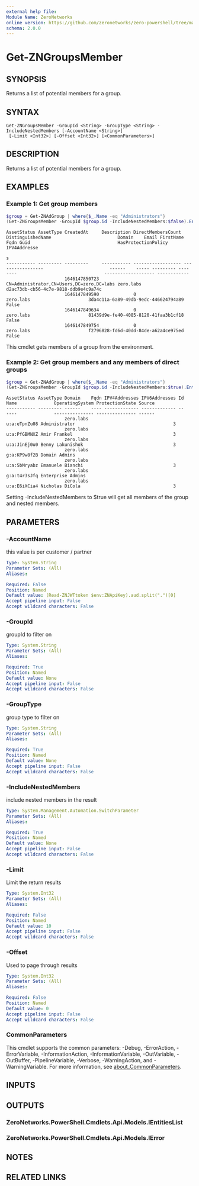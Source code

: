 ```yaml
---
external help file:
Module Name: ZeroNetworks
online version: https://github.com/zeronetworks/zero-powershell/tree/master/src/help/zeronetworks/get-zngroupsmember
schema: 2.0.0
---
```


# Get-ZNGroupsMember

## SYNOPSIS
Returns a list of potential members for a group.

## SYNTAX

```
Get-ZNGroupsMember -GroupId <String> -GroupType <String> -IncludeNestedMembers [-AccountName <String>]
 [-Limit <Int32>] [-Offset <Int32>] [<CommonParameters>]
```

## DESCRIPTION
Returns a list of potential members for a group.

## EXAMPLES

### Example 1: Get group members
```powershell
$group = Get-ZNAdGroup | where{$_.Name -eq "Administrators"}
(Get-ZNGroupsMember -GroupId $group.id -IncludeNestedMembers:$false).Entities
```

```output
AssetStatus AssetType CreatedAt     Description DirectMembersCount DistinguishedName                         Domain    Email FirstName Fqdn Guid                                 HasProtectionPolicy IPV4Addresse
                                                                                                                                                                                                     s
----------- --------- ---------     ----------- ------------------ -----------------                         ------    ----- --------- ---- ----                                 ------------------- ------------
                      1646147850723                                CN=Administrator,CN=Users,DC=zero,DC=labs zero.labs                      d2ac73db-cb56-4c7e-9818-ddb9e4c9a74c                                 
                      1646147849590             0                                                            zero.labs                      3da4c11a-6a89-49db-9edc-446624794a89 False                           
                      1646147849634             0                                                            zero.labs                      81439d9e-fe40-4085-8120-41faa3b1cf18 False                           
                      1646147849754             0                                                            zero.labs                      f2796828-fd6d-40dd-84de-a62a4ce975ed False                           
```

This cmdlet gets members of a group from the environment.

### Example 2: Get group members and any members of direct groups
```powershell
$group = Get-ZNAdGroup | where{$_.Name -eq "Administrators"}
(Get-ZNGroupsMember -GroupId $group.id -IncludeNestedMembers:$true).Entities
```

```output
AssetStatus AssetType Domain    Fqdn IPV4Addresses IPV6Addresses Id           Name              OperatingSystem ProtectionState Source
----------- --------- ------    ---- ------------- ------------- --           ----              --------------- --------------- ------
                      zero.labs                                  u:a:eTpnZu08 Administrator                                     3
                      zero.labs                                  u:a:PfGBMNXZ Amir Frankel                                      3
                      zero.labs                                  u:a:JinEj0u0 Benny Lakunishok                                  3
                      zero.labs                                  g:a:KP9w8f2B Domain Admins                                     
                      zero.labs                                  u:a:5bMryabz Emanuele Bianchi                                  3
                      zero.labs                                  g:a:t4r3sJfq Enterprise Admins                                 
                      zero.labs                                  u:a:E6iXCia4 Nicholas DiCola                                   3
```

Setting -IncludeNestedMembers to $true will get all members of the group and nested members.

## PARAMETERS

### -AccountName
this value is per customer / partner

```yaml
Type: System.String
Parameter Sets: (All)
Aliases:

Required: False
Position: Named
Default value: (Read-ZNJWTtoken $env:ZNApiKey).aud.split(".")[0]
Accept pipeline input: False
Accept wildcard characters: False
```

### -GroupId
groupId to filter on

```yaml
Type: System.String
Parameter Sets: (All)
Aliases:

Required: True
Position: Named
Default value: None
Accept pipeline input: False
Accept wildcard characters: False
```

### -GroupType
group type to filter on

```yaml
Type: System.String
Parameter Sets: (All)
Aliases:

Required: True
Position: Named
Default value: None
Accept pipeline input: False
Accept wildcard characters: False
```

### -IncludeNestedMembers
include nested members in the result

```yaml
Type: System.Management.Automation.SwitchParameter
Parameter Sets: (All)
Aliases:

Required: True
Position: Named
Default value: None
Accept pipeline input: False
Accept wildcard characters: False
```

### -Limit
Limit the return results

```yaml
Type: System.Int32
Parameter Sets: (All)
Aliases:

Required: False
Position: Named
Default value: 10
Accept pipeline input: False
Accept wildcard characters: False
```

### -Offset
Used to page through results

```yaml
Type: System.Int32
Parameter Sets: (All)
Aliases:

Required: False
Position: Named
Default value: 0
Accept pipeline input: False
Accept wildcard characters: False
```

### CommonParameters
This cmdlet supports the common parameters: -Debug, -ErrorAction, -ErrorVariable, -InformationAction, -InformationVariable, -OutVariable, -OutBuffer, -PipelineVariable, -Verbose, -WarningAction, and -WarningVariable. For more information, see [about_CommonParameters](http://go.microsoft.com/fwlink/?LinkID=113216).

## INPUTS

## OUTPUTS

### ZeroNetworks.PowerShell.Cmdlets.Api.Models.IEntitiesList

### ZeroNetworks.PowerShell.Cmdlets.Api.Models.IError

## NOTES

## RELATED LINKS

